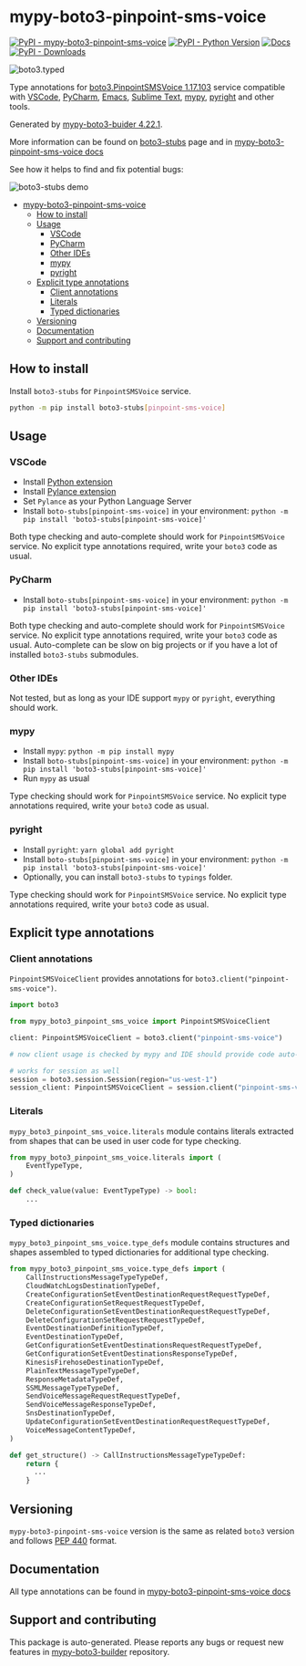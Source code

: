 <a id="mypy-boto3-pinpoint-sms-voice"></a>

# mypy-boto3-pinpoint-sms-voice

[![PyPI - mypy-boto3-pinpoint-sms-voice](https://img.shields.io/pypi/v/mypy-boto3-pinpoint-sms-voice.svg?color=blue)](https://pypi.org/project/mypy-boto3-pinpoint-sms-voice)
[![PyPI - Python Version](https://img.shields.io/pypi/pyversions/mypy-boto3-pinpoint-sms-voice.svg?color=blue)](https://pypi.org/project/mypy-boto3-pinpoint-sms-voice)
[![Docs](https://img.shields.io/readthedocs/mypy-boto3-builder.svg?color=blue)](https://mypy-boto3-builder.readthedocs.io/)
[![PyPI - Downloads](https://img.shields.io/pypi/dw/mypy-boto3-pinpoint-sms-voice?color=blue)](https://pypistats.org/packages/mypy-boto3-pinpoint-sms-voice)

![boto3.typed](https://github.com/vemel/mypy_boto3_builder/raw/master/logo.png)

Type annotations for
[boto3.PinpointSMSVoice 1.17.103](https://boto3.amazonaws.com/v1/documentation/api/1.17.103/reference/services/pinpoint-sms-voice.html#PinpointSMSVoice)
service compatible with [VSCode](https://code.visualstudio.com/),
[PyCharm](https://www.jetbrains.com/pycharm/),
[Emacs](https://www.gnu.org/software/emacs/),
[Sublime Text](https://www.sublimetext.com/),
[mypy](https://github.com/python/mypy),
[pyright](https://github.com/microsoft/pyright) and other tools.

Generated by
[mypy-boto3-buider 4.22.1](https://github.com/vemel/mypy_boto3_builder).

More information can be found on
[boto3-stubs](https://pypi.org/project/boto3-stubs/) page and in
[mypy-boto3-pinpoint-sms-voice docs](https://vemel.github.io/boto3_stubs_docs/mypy_boto3_pinpoint_sms_voice/)

See how it helps to find and fix potential bugs:

![boto3-stubs demo](https://github.com/vemel/mypy_boto3_builder/raw/master/demo.gif)

- [mypy-boto3-pinpoint-sms-voice](#mypy-boto3-pinpoint-sms-voice)
  - [How to install](#how-to-install)
  - [Usage](#usage)
    - [VSCode](#vscode)
    - [PyCharm](#pycharm)
    - [Other IDEs](#other-ides)
    - [mypy](#mypy)
    - [pyright](#pyright)
  - [Explicit type annotations](#explicit-type-annotations)
    - [Client annotations](#client-annotations)
    - [Literals](#literals)
    - [Typed dictionaries](#typed-dictionaries)
  - [Versioning](#versioning)
  - [Documentation](#documentation)
  - [Support and contributing](#support-and-contributing)

<a id="how-to-install"></a>

## How to install

Install `boto3-stubs` for `PinpointSMSVoice` service.

```bash
python -m pip install boto3-stubs[pinpoint-sms-voice]
```

<a id="usage"></a>

## Usage

<a id="vscode"></a>

### VSCode

- Install
  [Python extension](https://marketplace.visualstudio.com/items?itemName=ms-python.python)
- Install
  [Pylance extension](https://marketplace.visualstudio.com/items?itemName=ms-python.vscode-pylance)
- Set `Pylance` as your Python Language Server
- Install `boto-stubs[pinpoint-sms-voice]` in your environment:
  `python -m pip install 'boto3-stubs[pinpoint-sms-voice]'`

Both type checking and auto-complete should work for `PinpointSMSVoice`
service. No explicit type annotations required, write your `boto3` code as
usual.

<a id="pycharm"></a>

### PyCharm

- Install `boto-stubs[pinpoint-sms-voice]` in your environment:
  `python -m pip install 'boto3-stubs[pinpoint-sms-voice]'`

Both type checking and auto-complete should work for `PinpointSMSVoice`
service. No explicit type annotations required, write your `boto3` code as
usual. Auto-complete can be slow on big projects or if you have a lot of
installed `boto3-stubs` submodules.

<a id="other-ides"></a>

### Other IDEs

Not tested, but as long as your IDE support `mypy` or `pyright`, everything
should work.

<a id="mypy"></a>

### mypy

- Install `mypy`: `python -m pip install mypy`
- Install `boto-stubs[pinpoint-sms-voice]` in your environment:
  `python -m pip install 'boto3-stubs[pinpoint-sms-voice]'`
- Run `mypy` as usual

Type checking should work for `PinpointSMSVoice` service. No explicit type
annotations required, write your `boto3` code as usual.

<a id="pyright"></a>

### pyright

- Install `pyright`: `yarn global add pyright`
- Install `boto-stubs[pinpoint-sms-voice]` in your environment:
  `python -m pip install 'boto3-stubs[pinpoint-sms-voice]'`
- Optionally, you can install `boto3-stubs` to `typings` folder.

Type checking should work for `PinpointSMSVoice` service. No explicit type
annotations required, write your `boto3` code as usual.

<a id="explicit-type-annotations"></a>

## Explicit type annotations

<a id="client-annotations"></a>

### Client annotations

`PinpointSMSVoiceClient` provides annotations for
`boto3.client("pinpoint-sms-voice")`.

```python
import boto3

from mypy_boto3_pinpoint_sms_voice import PinpointSMSVoiceClient

client: PinpointSMSVoiceClient = boto3.client("pinpoint-sms-voice")

# now client usage is checked by mypy and IDE should provide code auto-complete

# works for session as well
session = boto3.session.Session(region="us-west-1")
session_client: PinpointSMSVoiceClient = session.client("pinpoint-sms-voice")
```

<a id="literals"></a>

### Literals

`mypy_boto3_pinpoint_sms_voice.literals` module contains literals extracted
from shapes that can be used in user code for type checking.

```python
from mypy_boto3_pinpoint_sms_voice.literals import (
    EventTypeType,
)

def check_value(value: EventTypeType) -> bool:
    ...
```

<a id="typed-dictionaries"></a>

### Typed dictionaries

`mypy_boto3_pinpoint_sms_voice.type_defs` module contains structures and shapes
assembled to typed dictionaries for additional type checking.

```python
from mypy_boto3_pinpoint_sms_voice.type_defs import (
    CallInstructionsMessageTypeTypeDef,
    CloudWatchLogsDestinationTypeDef,
    CreateConfigurationSetEventDestinationRequestRequestTypeDef,
    CreateConfigurationSetRequestRequestTypeDef,
    DeleteConfigurationSetEventDestinationRequestRequestTypeDef,
    DeleteConfigurationSetRequestRequestTypeDef,
    EventDestinationDefinitionTypeDef,
    EventDestinationTypeDef,
    GetConfigurationSetEventDestinationsRequestRequestTypeDef,
    GetConfigurationSetEventDestinationsResponseTypeDef,
    KinesisFirehoseDestinationTypeDef,
    PlainTextMessageTypeTypeDef,
    ResponseMetadataTypeDef,
    SSMLMessageTypeTypeDef,
    SendVoiceMessageRequestRequestTypeDef,
    SendVoiceMessageResponseTypeDef,
    SnsDestinationTypeDef,
    UpdateConfigurationSetEventDestinationRequestRequestTypeDef,
    VoiceMessageContentTypeDef,
)

def get_structure() -> CallInstructionsMessageTypeTypeDef:
    return {
      ...
    }
```

<a id="versioning"></a>

## Versioning

`mypy-boto3-pinpoint-sms-voice` version is the same as related `boto3` version
and follows [PEP 440](https://www.python.org/dev/peps/pep-0440/) format.

<a id="documentation"></a>

## Documentation

All type annotations can be found in
[mypy-boto3-pinpoint-sms-voice docs](https://vemel.github.io/boto3_stubs_docs/mypy_boto3_pinpoint_sms_voice/)

<a id="support-and-contributing"></a>

## Support and contributing

This package is auto-generated. Please reports any bugs or request new features
in [mypy-boto3-builder](https://github.com/vemel/mypy_boto3_builder/issues/)
repository.
